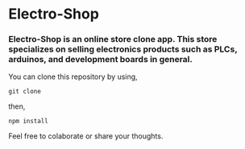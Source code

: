 # Electro-Shop

### Electro-Shop is an online store clone app. This store specializes on selling electronics products such as PLCs, arduinos, and development boards in general.


You can clone this repository by using,
```
git clone
```
then,
```
npm install
```

Feel free to colaborate or share your thoughts. 
